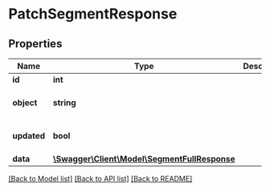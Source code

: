 # PatchSegmentResponse

## Properties
Name | Type | Description | Notes
------------ | ------------- | ------------- | -------------
**id** | **int** |  | 
**object** | **string** |  | [optional] [default to 'segment']
**updated** | **bool** |  | [optional] [default to true]
**data** | [**\Swagger\Client\Model\SegmentFullResponse**](SegmentFullResponse.md) |  | 

[[Back to Model list]](../../README.md#documentation-for-models) [[Back to API list]](../../README.md#documentation-for-api-endpoints) [[Back to README]](../../README.md)

